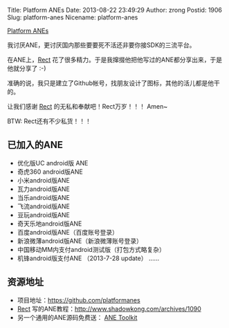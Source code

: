 Title: Platform ANEs
Date: 2013-08-22 23:49:29
Author: zrong
Postid: 1906
Slug: platform-anes
Nicename: platform-anes

[Platform ANEs](http://zengrong.net/platform-anes)

我讨厌ANE，更讨厌国内那些要要死不活还非要你接SDK的三流平台。

在ANE上，[Rect][rect] 花了很多精力。于是我撺掇他把他写过的ANE都分享出来，于是他就分享了 :-)

准确的说，我只是建立了Github帐号，找朋友设计了图标，其他的活儿都是他干的。

让我们感谢 [Rect][rect] 的无私和奉献吧！Rect万岁！！！ Amen~

BTW: Rect还有不少私货！！！

## 已加入的ANE

* 优化版UC android版 ANE
* 奇虎360 android版ANE
* 小米android版ANE
* 瓦力android版ANE
* 当乐android版ANE
* 飞流android版ANE
* 豆玩android版ANE
* 奇天乐地android版ANE
* 百度android版ANE（百度账号登录）
* 新浪微薄android版ANE（新浪微薄账号登录）
* 中国移动MM内支付android测试版（打包方式略复杂）
* 机锋android版支付ANE （2013-7-28 update）
……

## 资源地址

* 项目地址：<https://github.com/platformanes>
* [Rect][rect] 写的ANE教程：<http://www.shadowkong.com/archives/1090>
* 另一个通用的ANE源码免费送： [ANE Toolkit][anetoolkit]

[rect]: http://www.shadowkong.com/
[anetoolkit]: http://zengrong.net/anetoolkit
